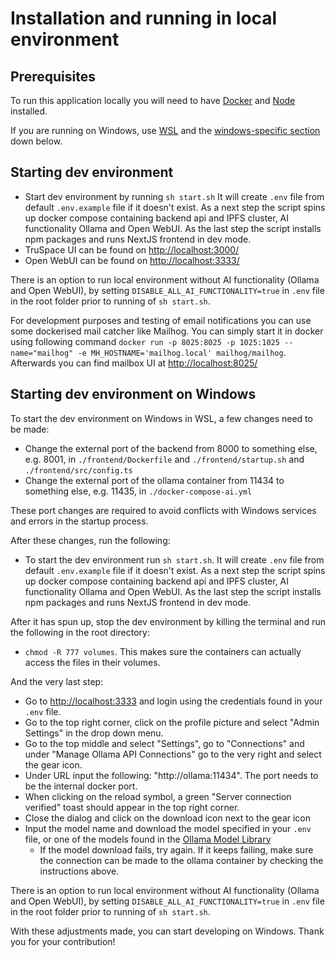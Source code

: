 # Installation and running in local environment

## Prerequisites

To run this application locally you will need to have [Docker](https://docs.docker.com/get-started/get-docker/) and [Node](https://nodejs.org/en) installed.

If you are running on Windows, use [WSL](https://learn.microsoft.com/en-us/windows/wsl/install) and the [windows-specific section](#starting-dev-environment-on-windows) down below.

## Starting dev environment

- Start dev environment by running `sh start.sh` It will create `.env` file from default `.env.example` file if it doesn't exist. As a next step the script spins up docker compose containing backend api and IPFS cluster, AI functionality Ollama and Open WebUI. As the last step the script installs npm packages and runs NextJS frontend in dev mode.
- TruSpace UI can be found on <http://localhost:3000/>
- Open WebUI can be found on <http://localhost:3333/>

There is an option to run local environment without AI functionality (Ollama and Open WebUI), by setting `DISABLE_ALL_AI_FUNCTIONALITY=true` in `.env` file in the root folder prior to running of `sh start.sh`.

For development purposes and testing of email notifications you can use some dockerised mail catcher like Mailhog. You can simply start it in docker using following command `docker run -p 8025:8025 -p 1025:1025 --name="mailhog" -e MH_HOSTNAME='mailhog.local' mailhog/mailhog`.
Afterwards you can find mailbox UI at <http://localhost:8025/>

## Starting dev environment on Windows

To start the dev environment on Windows in WSL, a few changes need to be made:

- Change the external port of the backend from 8000 to something else, e.g. 8001, in `./frontend/Dockerfile` and `./frontend/startup.sh` and `./frontend/src/config.ts`
- Change the external port of the ollama container from 11434 to something else, e.g. 11435, in `./docker-compose-ai.yml`

These port changes are required to avoid conflicts with Windows services and errors in the startup process.

After these changes, run the following:

- To start the dev environment run `sh start.sh`. It will create `.env` file from default `.env.example` file if it doesn't exist. As a next step the script spins up docker compose containing backend api and IPFS cluster, AI functionality Ollama and Open WebUI. As the last step the script installs npm packages and runs NextJS frontend in dev mode.

After it has spun up, stop the dev environment by killing the terminal and run the following in the root directory:

- `chmod -R 777 volumes`. This makes sure the containers can actually access the files in their volumes.

And the very last step:

- Go to <http://localhost:3333> and login using the credentials found in your `.env` file.
- Go to the top right corner, click on the profile picture and select "Admin Settings" in the drop down menu.
- Go to the top middle and select "Settings", go to "Connections" and under "Manage Ollama API Connections" go to the very right and select the gear icon.
- Under URL input the following: "http://ollama:11434". The port needs to be the internal docker port.
- When clicking on the reload symbol, a green "Server connection verified" toast should appear in the top right corner.
- Close the dialog and click on the download icon next to the gear icon
- Input the model name and download the model specified in your `.env` file, or one of the models found in the [Ollama Model Library](https://ollama.com/library)
  - If the model download fails, try again. If it keeps failing, make sure the connection can be made to the ollama container by checking the instructions above.

There is an option to run local environment without AI functionality (Ollama and Open WebUI), by setting `DISABLE_ALL_AI_FUNCTIONALITY=true` in `.env` file in the root folder prior to running of `sh start.sh`.

With these adjustments made, you can start developing on Windows. Thank you for your contribution!

